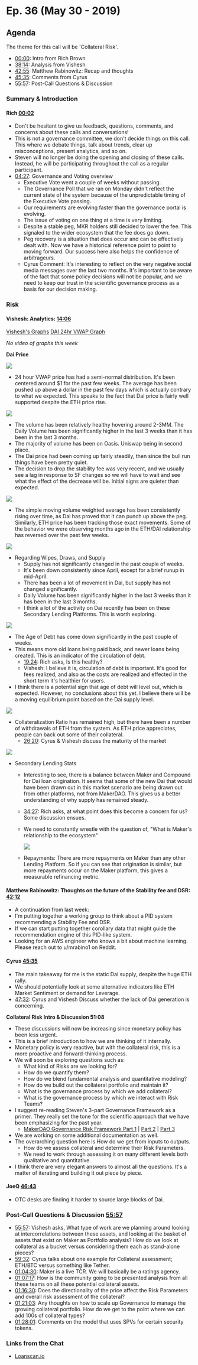 # Ep. 36 \(May 30 - 2019\)

## Agenda

The theme for this call will be 'Collateral Risk'.

* [00:00](https://youtu.be/EmIaugA2fis?t=2): Intro from Rich Brown
* [38:14](https://youtu.be/EmIaugA2fis?t=847): Analysis from Vishesh
* [42:55](https://youtu.be/EmIaugA2fis?t=2532): Matthew Rabinowitz: Recap and thoughts
* [45:35](https://youtu.be/EmIaugA2fis?t=2732): Comments from Cyrus 
* [55:57](https://youtu.be/EmIaugA2fis?t=3359): Post-Call Questions & Discussion 

### Summary & Introduction

#### Rich [00:02](https://youtu.be/EmIaugA2fis?t=2)

* Don't be hesitant to give us feedback, questions, comments, and concerns about these calls and conversations! 
* This is not a governance committee, we don't decide things on this call. This where we debate things, talk about trends, clear up misconceptions, present analytics, and so on. 
* Steven will no longer be doing the opening and closing of these calls. Instead, he will be participating throughout the call as a regular participant. 
* [04:27](https://youtu.be/EmIaugA2fis?t=267): Governance and Voting overview
  * Executive Vote went a couple of weeks without passing.
  * The Governance Poll that we ran on Monday didn't reflect the current state of the system because of the unpredictable timing of the Executive Vote passing. 
  * Our requirements are evolving faster than the governance portal is evolving. 
  * The issue of voting on one thing at a time is very limiting. 
  * Despite a stable peg, MKR holders still decided to lower the fee. This signaled to the wider ecosystem that the fee does go down. 
  * Peg recovery is a situation that does occur and can be effectively dealt with. Now we have a historical reference point to point to moving forward. Our success here also helps the confidence of arbitrageurs. 
  * Cyrus Comment: It's interesting to reflect on the very negative social media messages over the last two months. It's important to be aware of the fact that some policy decisions will not be popular, and we need to keep our trust in the scientific governance process as a basis for our decision making. 

### Risk

#### Vishesh: Analytics: [14:06](https://youtu.be/EmIaugA2fis?t=847)

[Vishesh's Graphs](http://makerdao.descipher.io/) [DAI 24hr VWAP Graph](http://dai.descipher.io/)

_No video of graphs this week_

**Dai Price**

![](https://i.imgur.com/chmJN7J.jpg)

* 24 hour VWAP price has had a semi-normal distribution. It's been centered around $1 for the past few weeks. The average has been pushed up above a dollar in the past few days which is actually contrary to what we expected. This speaks to the fact that Dai price is fairly well supported despite the ETH price rise. 

![](https://i.imgur.com/T0r0zK1.jpg)

* The volume has been relatively healthy hovering around 2-3MM. The Daily Volume has been significantly higher in the last 3 weeks than it has been in the last 3 months.
* The majority of volume has been on Oasis. Uniswap being in second place. 
* The Dai price had been coming up fairly steadily, then since the bull run things have been pretty quiet. 
* The decision to drop the stability fee was very recent, and we usually see a lag in response to SF changes so we will have to wait and see what the effect of the decrease will be. Initial signs are quieter than expected. 

![](https://i.imgur.com/lkXsXhu.jpg)

* The simple moving volume weighted average has been consistently rising over time, as Dai has proved that it can punch up above the peg. Similarly, ETH price has been tracking those exact movements. Some of the behavior we were observing months ago in the ETH/DAI relationship has reversed over the past few weeks. 

![](https://i.imgur.com/pcCGTgh.jpg)

* Regarding Wipes, Draws, and Supply
  * Supply has not significantly changed in the past couple of weeks.
  * It's been down consistently since April, except for a brief runup in mid-April.  
  * There has been a lot of movement in Dai, but supply has not changed significantly. 
  * Daily Volume has been significantly higher in the last 3 weeks than it has been in the last 3 months.
  * I think a lot of the activity on Dai recently has been on these Secondary Lending Platforms. This is worth exploring. 

![](https://i.imgur.com/w3EZuG4.jpg)

* The Age of Debt has come down significantly in the past couple of weeks. 
* This means more old loans being paid back, and newer loans being created. This is an indicator of the circulation of debt.  
  * [19:24](https://youtu.be/EmIaugA2fis?t=1167): Rich asks, Is this healthy?
  * Vishesh: I believe it is, circulation of debt is important. It's good for fees realized, and also as the costs are realized and effected in the short term it's healthier for users. 
* I think there is a potential sign that age of debt will level out, which is expected. However, no conclusions about this yet. I believe there will be a moving equilibrium point based on the Dai supply level.

![](https://i.imgur.com/GLaYbbv.jpg)

* Collateralization Ratio has remained high, but there have been a number of withdrawals of ETH from the system. As ETH price appreciates, people can back out some of their collateral. 
  * [26:20](https://youtu.be/EmIaugA2fis?t=1580): Cyrus & Vishesh discuss the maturity of the market

![](https://i.imgur.com/sLtKNgQ.jpg)

* Secondary Lending Stats
  * Interesting to see, there is a balance between Maker and Compound for Dai loan origination. It seems that some of the new Dai that would have been drawn out in this market scenario are being drawn out from other platforms, not from MakerDAO. This gives us a better understanding of why supply has remained steady. 
  * [34:27](https://youtu.be/EmIaugA2fis?t=2073): Rich asks, at what point does this become a concern for us? Some discussion ensues. 
  * We need to constantly wrestle with the question of, "What is Maker's relationship to the ecosystem"

    ![](https://i.imgur.com/c500tNa.jpg)

  * Repayments: There are more repayments on Maker than any other Lending Platform. So if you can see that origination is similar, but more repayments occur on the Maker platform, this gives a measurable refinancing metric.  

#### Matthew Rabinowitz: Thoughts on the future of the Stability fee and DSR: [42:12](https://youtu.be/EmIaugA2fis?t=2532)

* A continuation from last week: 
* I'm putting together a working group to think about a PID system recommending a Stability Fee and DSR.
* If we can start putting together corollary data that might guide the recommendation engine of this PID-like system. 
* Looking for an AWS engineer who knows a bit about machine learning. Please reach out to u/mrabino1 on Reddit. 

#### Cyrus [45:35](https://youtu.be/EmIaugA2fis?t=2732)

* The main takeaway for me is the static Dai supply, despite the huge ETH rally. 
* We should potentially look at some alternative indicators like ETH Market Sentiment or demand for Leverage.
* [47:32](https://youtu.be/EmIaugA2fis?t=2857): Cyrus and Vishesh Discuss whether the lack of Dai generation is concerning.  

**Collateral Risk Intro & Discussion 51:08**

* These discussions will now be increasing since monetary policy has been less urgent. 
* This is a brief introduction to how we are thinking of it internally. 
* Monetary policy is very reactive, but with the collateral risk, this is a more proactive and forward-thinking process. 
* We will soon be exploring questions such as:
  * What kind of Risks are we looking for? 
  * How do we quantify them? 
  * How do we blend fundamental analysis and quantitative modeling? 
  * How do we build out the collateral portfolio and maintain it? 
  * What is the governance process by which we add collateral? 
  * What is the governance process by which we interact with Risk Teams? 
* I suggest re-reading Steven's 3-part Governance Framework as a primer. They really set the tone for the scientific approach that we have been emphasizing for the past year. 
  * [MakerDAO Governance Risk Framework Part 1](https://medium.com/makerdao/makerdao-governance-risk-framework-38625f514101) \| [Part 2](https://medium.com/makerdao/makerdao-governance-risk-framework-fc8939f3d4ehttps://chat.makerdao.com/direct/cyrus?msg=YdFpJa2uz8MoJu5oP9) \| [Part 3](https://medium.com/makerdao/makerdao-governance-risk-framework-part-3-7a4c620f4077)
* We are working on some additional documentation as well. 
* The overarching question here is How do we get from inputs to outputs. 
  * How do we assess collateral and determine their Risk Parameters.
  * We need to work through assessing it on many different levels both qualitative and quantitative. 
* I think there are very elegant answers to almost all the questions. It's a matter of iterating and building it out piece by piece.

#### JoeQ [46:43](https://youtu.be/EmIaugA2fis?t=2803)

* OTC desks are finding it harder to source large blocks of Dai.

### Post-Call Questions & Discussion [55:57](https://youtu.be/EmIaugA2fis?t=3359)

* [55:57](https://youtu.be/EmIaugA2fis?t=3359): Vishesh asks, What type of work are we planning around looking at intercorrelations between these assets, and looking at the basket of assets that exist on Maker as Portfolio analysis? How do we look at collateral as a bucket versus considering them each as stand-alone pieces?
* [59:32](https://youtu.be/EmIaugA2fis?t=3572): Cyrus talks about one example for Collateral assessment; ETH/BTC versus something like Tether.
* [01:04:30](https://youtu.be/EmIaugA2fis?t=3870): Maker is a live TCR. We will basically be a ratings agency.
* [01:07:17](https://youtu.be/EmIaugA2fis?t=4061): How is the community going to be presented analysis from all these teams on all these potential collateral assets. 
* [01:16:30](https://youtu.be/EmIaugA2fis?t=4590): Does the directionality of the price affect the Risk Parameters and overall risk assessment of the collateral? 
* [01:21:03](https://youtu.be/EmIaugA2fis?t=4863): Any thoughts on how to scale up Governance to manage the growing collateral portfolio. How do we get to the point where we can add 100s of collateral types? 
* [01:28:01](https://youtu.be/EmIaugA2fis?t=5281): Comments on the model that uses SPVs for certain security tokens.  

### Links from the Chat

* [Loanscan.io](https://loanscan.io/)

